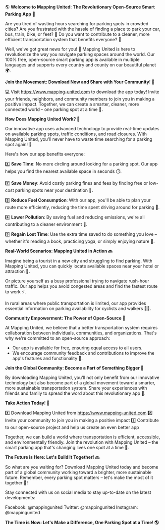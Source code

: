 🌎 **Welcome to Mapping United: The Revolutionary Open-Source Smart Parking App** 🚗

Are you tired of wasting hours searching for parking spots in crowded cities? Are you frustrated with the hassle of finding a place to park your car, bus, train, bike, or feet? 🤕 Do you want to contribute to a cleaner, more efficient transportation system that benefits everyone? 🌟

Well, we've got great news for you! 🎉 Mapping United is here to revolutionize the way you navigate parking spaces around the world. Our 100% free, open-source smart parking app is available in multiple languages and supports every country and county on our beautiful planet 🌍.

**Join the Movement: Download Now and Share with Your Community! 📲**

💻 Visit https://www.mapping-united.com to download the app today! Invite your friends, neighbors, and community members to join you in making a positive impact. Together, we can create a smarter, cleaner, more connected world – one parking spot at a time 💪.

**How Does Mapping United Work? 🤔**

Our innovative app uses advanced technology to provide real-time updates on available parking spots, traffic conditions, and road closures. With Mapping United, you'll never have to waste time searching for a parking spot again! 🚫

Here's how our app benefits everyone:

1️⃣ **Save Time**: No more circling around looking for a parking spot. Our app helps you find the nearest available space in seconds ⏱️.

2️⃣ **Save Money**: Avoid costly parking fines and fees by finding free or low-cost parking spots near your destination 💸.

3️⃣ **Reduce Fuel Consumption**: With our app, you'll be able to plan your route more efficiently, reducing the time spent driving around for parking 🚗.

4️⃣ **Lower Pollution**: By saving fuel and reducing emissions, we're all contributing to a cleaner environment 🌿.

5️⃣ **Regain Lost Time**: Use the extra time saved to do something you love – whether it's reading a book, practicing yoga, or simply enjoying nature 🌸.

**Real-World Scenarios: Mapping United in Action 🔜**

Imagine being a tourist in a new city and struggling to find parking. With Mapping United, you can quickly locate available spaces near your hotel or attraction 🏨.

Or picture yourself as a busy professional trying to navigate rush-hour traffic. Our app helps you avoid congested areas and find the fastest route to work ⚡️.

In rural areas where public transportation is limited, our app provides essential information on parking availability for cyclists and walkers 🚴‍♂️.

**Community Empowerment: The Power of Open-Source 🌟**

At Mapping United, we believe that a better transportation system requires collaboration between individuals, communities, and organizations. That's why we're committed to an open-source approach:

* Our app is available for free, ensuring equal access to all users.
* We encourage community feedback and contributions to improve the app's features and functionality 🤝.

**Join the Global Community: Become a Part of Something Bigger 🔗**

By downloading Mapping United, you'll not only benefit from our innovative technology but also become part of a global movement toward a smarter, more sustainable transportation system. Share your experiences with friends and family to spread the word about this revolutionary app 📢.

**Take Action Today! 💪**

1️⃣ Download Mapping United from https://www.mapping-united.com
2️⃣ Invite your community to join you in making a positive impact
3️⃣ Contribute to our open-source project and help us create an even better app

Together, we can build a world where transportation is efficient, accessible, and environmentally friendly. Join the revolution with Mapping United – the smart parking app that's changing lives one spot at a time 🌟.

**The Future is Here: Let's Build It Together! 🔜**

So what are you waiting for? Download Mapping United today and become part of a global community working toward a brighter, more sustainable future. Remember, every parking spot matters – let's make the most of it together 💪!

Stay connected with us on social media to stay up-to-date on the latest developments:

Facebook: @mappingunited
Twitter: @mappingunited
Instagram: @mappingunited

**The Time is Now: Let's Make a Difference, One Parking Spot at a Time! 🌎**